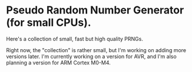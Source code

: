 # Pseudo Random Number Generator (for small CPUs).

Here's a collection of small, fast but high quality PRNGs.

Right now, the "collection" is rather small, but I'm working on adding more versions later. I'm currently working on a version for AVR, and I'm also planning a version for ARM Cortex M0-M4.

